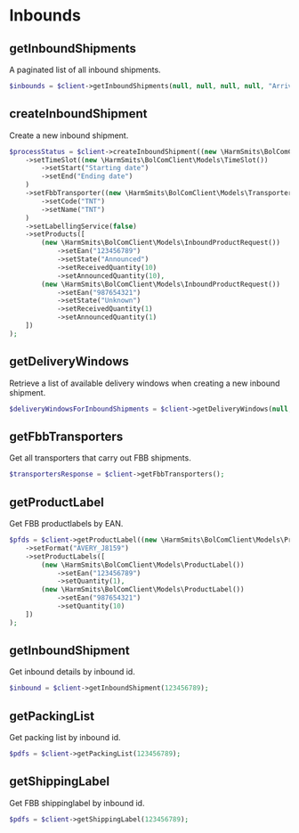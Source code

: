 # Inbounds

## getInboundShipments

A paginated list of all inbound shipments.

```php
$inbounds = $client->getInboundShipments(null, null, null, null, "ArrivedAtWH", 2);
```

##  createInboundShipment

Create a new inbound shipment.

```php
$processStatus = $client->createInboundShipment((new \HarmSmits\BolComClient\Models\InboundRequest())
    ->setTimeSlot((new \HarmSmits\BolComClient\Models\TimeSlot())
        ->setStart("Starting date")
        ->setEnd("Ending date")
    )
    ->setFbbTransporter((new \HarmSmits\BolComClient\Models\Transporter())
        ->setCode("TNT")
        ->setName("TNT")
    )
    ->setLabellingService(false)
    ->setProducts([
        (new \HarmSmits\BolComClient\Models\InboundProductRequest())
            ->setEan("123456789")
            ->setState("Announced")
            ->setReceivedQuantity(10)
            ->setAnnouncedQuantity(10),
        (new \HarmSmits\BolComClient\Models\InboundProductRequest())
            ->setEan("987654321")
            ->setState("Unknown")
            ->setReceivedQuantity(1)
            ->setAnnouncedQuantity(1)
    ])
);
```

## getDeliveryWindows

Retrieve a list of available delivery windows when creating a new inbound shipment.

```php
$deliveryWindowsForInboundShipments = $client->getDeliveryWindows(null, 10);
```

## getFbbTransporters

Get all transporters that carry out FBB shipments.

```php
$transportersResponse = $client->getFbbTransporters();
```

## getProductLabel

Get FBB productlabels by EAN.

```php
$pfds = $client->getProductLabel((new \HarmSmits\BolComClient\Models\ProductLabelsRequest())
    ->setFormat("AVERY_J8159")
    ->setProductLabels([
        (new \HarmSmits\BolComClient\Models\ProductLabel())
            ->setEan("123456789")
            ->setQuantity(1),
        (new \HarmSmits\BolComClient\Models\ProductLabel())
            ->setEan("987654321")
            ->setQuantity(10)
    ])
);
```

## getInboundShipment

Get inbound details by inbound id.

```php
$inbound = $client->getInboundShipment(123456789);
```

## getPackingList

Get packing list by inbound id.

```php
$pdfs = $client->getPackingList(123456789);
```

## getShippingLabel

Get FBB shippinglabel by inbound id.

```php
$pdfs = $client->getShippingLabel(123456789);
```
